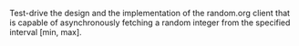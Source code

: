 Test-drive the design and the implementation of the random.org client that is capable of asynchronously fetching a random integer from the specified interval [min, max].
